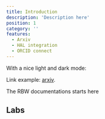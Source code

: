 ```yaml
---
title: Introduction
description: 'Description here'
position: 1
category: ''
features:
  - Arxiv
  - HAL integration
  - ORCID connect
---
```


<!-- <img src="/preview.png" class="light-img" width="1280" height="640" alt=""/>
<img src="/preview-dark.png" class="dark-img" width="1280" height="640" alt=""/> -->

<p class="flex items-center">With a nice light and dark mode:&nbsp;<app-color-switcher class="inline-flex ml-2"></app-color-switcher></p>



Link example: [arxiv](http://arxiv.org).

<alert type="success">

The RBW documentations starts here

</alert>

## Labs

<list :items="features"></list>


